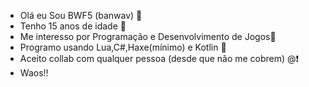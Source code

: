  - Olá eu Sou BWF5 (banwav) 👋
 - Tenho 15 anos de idade 📸
 - Me interesso por Programação e Desenvolvimento de Jogos👾
 - Programo usando Lua,C#,Haxe(mínimo) e Kotlin 🗿
 - Aceito collab com qualquer pessoa (desde que não me cobrem) @❗
 - Waos!!
<!---
BWF5/BWF5 is a ✨ special ✨ repository because its `README.md` (this file) appears on your GitHub profile.
You can click the Preview link to take a look at your changes.
--->
